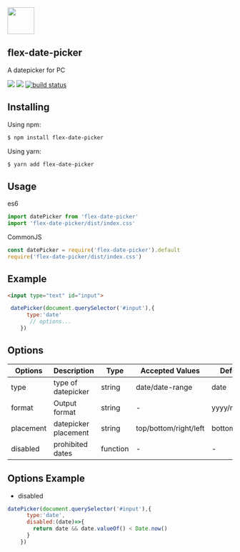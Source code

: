 <img src='https://s1.ax1x.com/2020/04/03/GNDrM4.png' height='60'  />

## flex-date-picker
A datepicker for PC

![](https://camo.githubusercontent.com/b39d1e12ba779319ff9bab0f56ba7e41f108d898/68747470733a2f2f696d672e736869656c64732e696f2f6769746875622f6c6963656e73652f6a756d6f646164612f76756558696e2e737667)
![](https://github.com/jumodada/date-picker/workflows/code-test/badge.svg)
[![build status](https://www.travis-ci.org/jumodada/date-picker.svg?branch=master)](https://www.travis-ci.org/github/jumodada/date-picker)

## Installing

Using npm:

```bash
$ npm install flex-date-picker
```

Using yarn:

```bash
$ yarn add flex-date-picker
```

## Usage

es6
```js
import datePicker from 'flex-date-picker'
import 'flex-date-picker/dist/index.css'
```
CommonJS 

```js
const datePicker = require('flex-date-picker').default
require('flex-date-picker/dist/index.css')
```


## Example

```html
<input type="text" id="input">
```

```js
 datePicker(document.querySelector('#input'),{
      type:'date'
       // options...
    })
```

## Options

| Options | Description | Type | Accepted Values | Default |
|---------|------------ |---------- |-------------  |-------- |
| type | type of datepicker | string | date/date-range | date |
| format | Output format | string | - | yyyy/mm/dd |
| placement | datepicker placement | string | top/bottom/right/left | bottom |
| disabled | prohibited dates | function | - | - |

## Options Example

- disabled

```js
datePicker(document.querySelector('#input'),{
      type:'date',
      disabled:(date)=>{
        return date && date.valueOf() < Date.now() 
      }
    })
```






